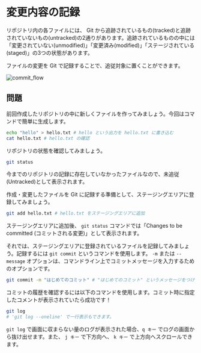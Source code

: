 # 変更内容の記録

リポジトリ内の各ファイルには、 Git から追跡されているもの(tracked)と追跡されていないもの(untracked)の2通りがあります。追跡されているものの中には「変更されていない(unmodified)」「変更済み(modified)」「ステージされている(staged)」の3つの状態があります。

ファイルの変更を Git で記録することで、追従対象に置くことができます。

![commit_flow](@/assets/text/img/git_commit_flow.png)

## 問題

前回作成したリポジトリの中に新しくファイルを作ってみましょう。今回はコマンドで簡単に生成します。

```bash
echo "hello" > hello.txt # hello という出力を hello.txt に書き込む
cat hello.txt # hello.txt の確認
```

リポジトリの状態を確認してみましょう。

```bash
git status
```

今までのリポジトリの記録に存在していなかったファイルなので、未追従(Untracked)として表示されます。

作成・変更したファイルを Git に記録する準備として、ステージングエリアに登録してみましょう。

```bash
git add hello.txt # hello.txt をステージングエリアに追加
```

ステージングエリアに追加後、 `git status` コマンドでは「Changes to be committed (コミットされる変更)」として表示されます。

それでは、ステージングエリアに登録されているファイルを記録してみましょう。記録するには `git commit` というコマンドを使用します。 `-m` または `--message` オプションは、コマンドライン上でコミットメッセージを入力するためのオプションです。

```bash
git commit -m "はじめてのコミット" # "はじめてのコミット" というメッセージをつけてコミット
```

コミットの履歴を確認するには以下のコマンドを使用します。コミット時に指定したコメントが表示されていたら成功です！

```bash
git log
# 'git log --oneline' で一行表示もできます。
```

`git log` で画面に収まらない量のログが表示された場合、`q キー` でログの画面から抜け出せます。また、 `j キー` で下方向へ、 `k キー` で上方向へスクロールできます。
